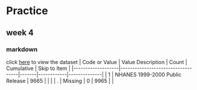 # Practice
## week 4
### markdown

click [here](https://raw.githubusercontent.com/MonicaJia/hw4/main/transplants.txt) to view the dataset
| Code or Value     | Value Description                 | Count | Cumulative | Skip to Item |
|-------------------|-----------------------------------|-------|------------|--------------|
| 1                 | NHANES 1999-2000 Public Release   | 9665  |            |              |
| .                 | Missing                           | 0     | 9965       |              |
